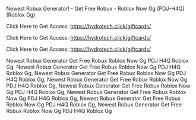 Newest Robux Generator! - Get Free Robux - Roblox Now Gg [PDJ-H4Q] (Roblox Gg)

Click Here to Get Access: https://hydrotech.click/giftcards/

Click Here to Get Access: https://hydrotech.click/giftcards/

Click Here to Get Access: https://hydrotech.click/giftcards/

Newest Robux Generator Get Free Robux Roblox Now Gg PDJ H4Q Roblox Gg, Newest Robux Generator Get Free Robux Roblox Now Gg PDJ H4Q Roblox Gg, Newest Robux Generator Get Free Robux Roblox Now Gg PDJ H4Q Roblox Gg, Newest Robux Generator Get Free Robux Roblox Now Gg PDJ H4Q Roblox Gg, Newest Robux Generator Get Free Robux Roblox Now Gg PDJ H4Q Roblox Gg, Newest Robux Generator Get Free Robux Roblox Now Gg PDJ H4Q Roblox Gg, Newest Robux Generator Get Free Robux Roblox Now Gg PDJ H4Q Roblox Gg, Newest Robux Generator Get Free Robux Roblox Now Gg PDJ H4Q Roblox Gg
